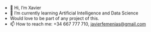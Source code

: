 - 👋 Hi, I’m Xavier
- 🌱 I’m currently learning Artificial Intelligence and Data Science
- Would love to be part of any project of this.
- 📫 How to reach me: +34 667 777 710, javierfemenias@gmail.com

<!---
xavz88/xavz88 is a ✨ special ✨ repository because its `README.md` (this file) appears on your GitHub profile.
You can click the Preview link to take a look at your changes.
--->
